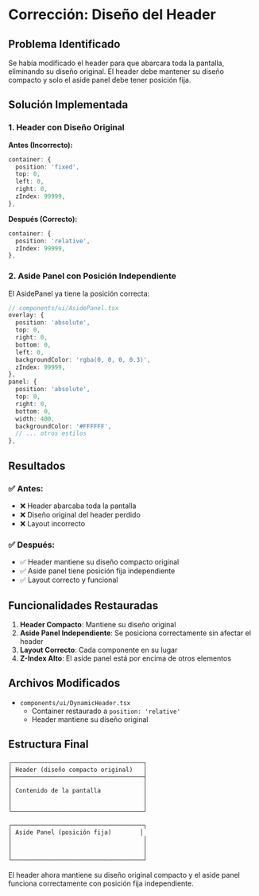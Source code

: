 # Corrección: Diseño del Header

## Problema Identificado

Se había modificado el header para que abarcara toda la pantalla, eliminando su diseño original. El header debe mantener su diseño compacto y solo el aside panel debe tener posición fija.

## Solución Implementada

### **1. Header con Diseño Original**

**Antes (Incorrecto):**
```typescript
container: {
  position: 'fixed',
  top: 0,
  left: 0,
  right: 0,
  zIndex: 99999,
},
```

**Después (Correcto):**
```typescript
container: {
  position: 'relative',
  zIndex: 99999,
},
```

### **2. Aside Panel con Posición Independiente**

El AsidePanel ya tiene la posición correcta:

```typescript
// components/ui/AsidePanel.tsx
overlay: {
  position: 'absolute',
  top: 0,
  right: 0,
  bottom: 0,
  left: 0,
  backgroundColor: 'rgba(0, 0, 0, 0.3)',
  zIndex: 99999,
},
panel: {
  position: 'absolute',
  top: 0,
  right: 0,
  bottom: 0,
  width: 400,
  backgroundColor: '#FFFFFF',
  // ... otros estilos
},
```

## Resultados

### ✅ **Antes:**
- ❌ Header abarcaba toda la pantalla
- ❌ Diseño original del header perdido
- ❌ Layout incorrecto

### ✅ **Después:**
- ✅ Header mantiene su diseño compacto original
- ✅ Aside panel tiene posición fija independiente
- ✅ Layout correcto y funcional

## Funcionalidades Restauradas

1. **Header Compacto**: Mantiene su diseño original
2. **Aside Panel Independiente**: Se posiciona correctamente sin afectar el header
3. **Layout Correcto**: Cada componente en su lugar
4. **Z-Index Alto**: El aside panel está por encima de otros elementos

## Archivos Modificados

- `components/ui/DynamicHeader.tsx`
  - Container restaurado a `position: 'relative'`
  - Header mantiene su diseño original

## Estructura Final

```
┌─────────────────────────────────────┐
│ Header (diseño compacto original)   │
├─────────────────────────────────────┤
│                                     │
│ Contenido de la pantalla            │
│                                     │
│                                     │
└─────────────────────────────────────┘

┌─────────────────────────────────────┐
│ Aside Panel (posición fija)        │
│                                     │
│                                     │
│                                     │
└─────────────────────────────────────┘
```

El header ahora mantiene su diseño original compacto y el aside panel funciona correctamente con posición fija independiente. 